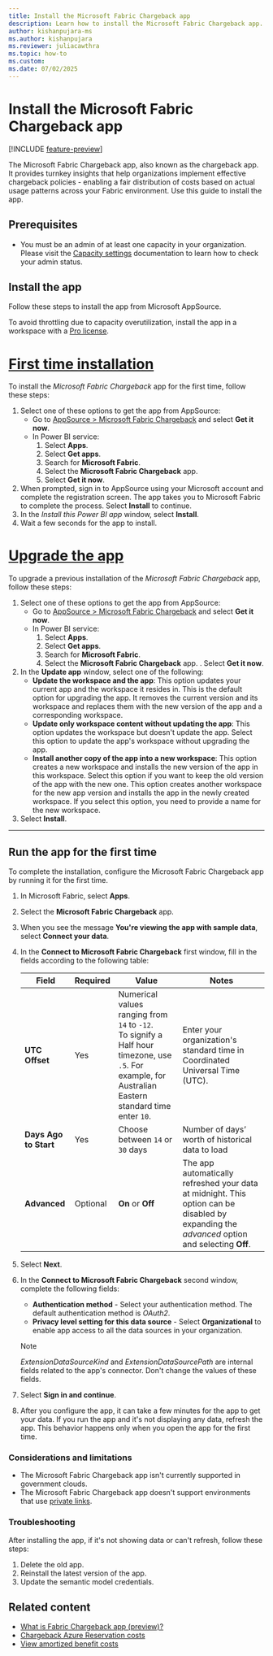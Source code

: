 ```yaml
---
title: Install the Microsoft Fabric Chargeback app
description: Learn how to install the Microsoft Fabric Chargeback app.
author: kishanpujara-ms
ms.author: kishanpujara
ms.reviewer: juliacawthra
ms.topic: how-to
ms.custom:
ms.date: 07/02/2025
---
```


# Install the Microsoft Fabric Chargeback app

[!INCLUDE [feature-preview](../includes/feature-preview-note.md)]

The Microsoft Fabric Chargeback app, also known as the chargeback app. It provides turnkey insights that help organizations implement effective chargeback policies - enabling a fair distribution of costs based on actual usage patterns across your Fabric environment. Use this guide to install the app.

## Prerequisites

- You must be an admin of at least one capacity in your organization. Please visit the [Capacity settings](../admin/capacity-settings.md) documentation to learn how to check your admin status.

## Install the app

Follow these steps to install the app from Microsoft AppSource.

To avoid throttling due to capacity overutilization, install the app in a workspace with a [Pro license](/power-bi/fundamentals/service-features-license-type).


# [First time installation](#tab/1st)

To install the *Microsoft Fabric Chargeback* app for the first time, follow these steps:

1. Select one of these options to get the app from AppSource:
    - Go to [AppSource > Microsoft Fabric Chargeback](https://go.microsoft.com/fwlink/?linkid=2320990) and select **Get it now**.
    - In Power BI service:
        1. Select **Apps**.
        1. Select **Get apps**.
        1. Search for **Microsoft Fabric**.
        1. Select the **Microsoft Fabric Chargeback** app.
        1. Select **Get it now**.
1. When prompted, sign in to AppSource using your Microsoft account and complete the registration screen. The app takes you to Microsoft Fabric to complete the process. Select **Install** to continue.
1. In the *Install this Power BI app* window, select **Install**.
1. Wait a few seconds for the app to install.

# [Upgrade the app](#tab/upgrade)

To upgrade a previous installation of the *Microsoft Fabric Chargeback* app, follow these steps:

1. Select one of these options to get the app from AppSource:
    - Go to [AppSource > Microsoft Fabric Chargeback](https://go.microsoft.com/fwlink/?linkid=2320990) and select **Get it now**.
    - In Power BI service:
        1. Select **Apps**.
        1. Select **Get apps**.
        1. Search for **Microsoft Fabric**.
        1. Select the **Microsoft Fabric Chargeback** app.
        . Select **Get it now**.
1. In the **Update app** window, select one of the following:
    - **Update the workspace and the app**: This option updates your current app and the workspace it resides in. This is the default option for upgrading the app. It removes the current version and its workspace and replaces them with the new version of the app and a corresponding workspace.
    - **Update only workspace content without updating the app**: This option updates the workspace but doesn't update the app. Select this option to update the app's workspace without upgrading the app.
    - **Install another copy of the app into a new workspace**: This option creates a new workspace and installs the new version of the app in this workspace. Select this option if you want to keep the old version of the app with the new one. This option creates another workspace for the new app version and installs the app in the newly created workspace. If you select this option, you need to provide a name for the new workspace.
1. Select **Install**.

---

## Run the app for the first time

To complete the installation, configure the Microsoft Fabric Chargeback app by running it for the first time.

1. In Microsoft Fabric, select **Apps**.
1. Select the **Microsoft Fabric Chargeback** app.
1. When you see the message **You're viewing the app with sample data**, select **Connect your data**.
1. In the **Connect to Microsoft Fabric Chargeback** first window, fill in the fields according to the following table:

   | Field                 | Required | Value                                                                    | Notes                                            |
   | --------------------- | -------- | ------------------------------------------------------------------------ | ------------------------------------------------ |
   | **UTC Offset**        | Yes      |Numerical values ranging from `14` to `-12`.</br> To signify a Half hour timezone, use `.5`. For example, for Australian Eastern standard time enter `10`.   |Enter your organization's standard time in Coordinated Universal Time (UTC). |
   | **Days Ago to Start** | Yes      | Choose between `14` or `30` days | Number of days’ worth of historical data to load |
   |**Advanced**   |Optional |**On** or **Off** |The app automatically refreshed your data at midnight. This option can be disabled by expanding the *advanced* option and selecting **Off**. |

1. Select **Next**.
1. In the **Connect to Microsoft Fabric Chargeback** second window, complete the following fields:
    - **Authentication method** - Select your authentication method. The default authentication method is *OAuth2*.
    - **Privacy level setting for this data source** - Select **Organizational** to enable app access to all the data sources in your organization.

    >[!NOTE]
    >*ExtensionDataSourceKind* and *ExtensionDataSourcePath* are internal fields related to the app's connector. Don't change the values of these fields.

1. Select **Sign in and continue**.
1.  After you configure the app, it can take a few minutes for the app to get your data. If you run the app and it's not displaying any data, refresh the app. This behavior happens only when you open the app for the first time.

### Considerations and limitations

- The Microsoft Fabric Chargeback app isn't currently supported in government clouds.
- The Microsoft Fabric Chargeback app doesn't support environments that use [private links](../security/security-private-links-overview.md).

### Troubleshooting

After installing the app, if it's not showing data or can't refresh, follow these steps:

1. Delete the old app.
1. Reinstall the latest version of the app.
1. Update the semantic model credentials.

## Related content

- [What is Fabric Chargeback app (preview)?](chargeback-app.md) 
- [Chargeback Azure Reservation costs](/azure/cost-management-billing/reservations/charge-back-usage)
- [View amortized benefit costs](/azure/cost-management-billing/reservations/view-amortized-costs)
